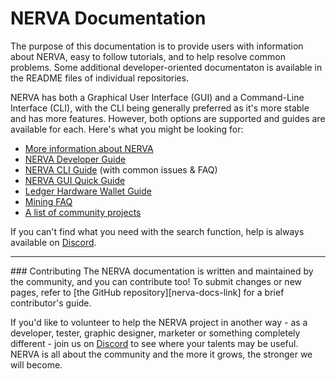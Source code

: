 # NERVA Documentation
The purpose of this documentation is to provide users with information about NERVA, easy to follow tutorials, and to help resolve common problems. Some additional developer-oriented documentaton is available in the README files of individual repositories.

NERVA has both a Graphical User Interface (GUI) and a Command-Line Interface (CLI), with the CLI being generally preferred as it's more stable and has more features. However, both options are supported and guides are available for each. Here's what you might be looking for:

* [More information about NERVA](about/)
* [NERVA Developer Guide](guides/develop/)
* [NERVA CLI Guide](guides/cli/) (with common issues & FAQ)
* [NERVA GUI Quick Guide](guides/gui/)
* [Ledger Hardware Wallet Guide](guides/ledger/)
* [Mining FAQ](guides/mining/)
* [A list of community projects](projects/)

If you can't find what you need with the search function, help is always available on [Discord][nerva-discord-link].

<hr>
### Contributing
The NERVA documentation is written and maintained by the community, and you can contribute too! To submit changes or new pages, refer to [the GitHub repository][nerva-docs-link] for a brief contributor's guide.

If you'd like to volunteer to help the NERVA project in another way - as a developer, tester, graphic designer, marketer or something completely different - join us on [Discord][nerva-discord-link] to see where your talents may be useful. NERVA is all about the community and the more it grows, the stronger we will become.




<!--Reference links -->
[nerva-discord-link]: https://discord.gg/ufysfvcFwe
[nerva-docs-link]: https://github.com/nerva-project/nerva-docs